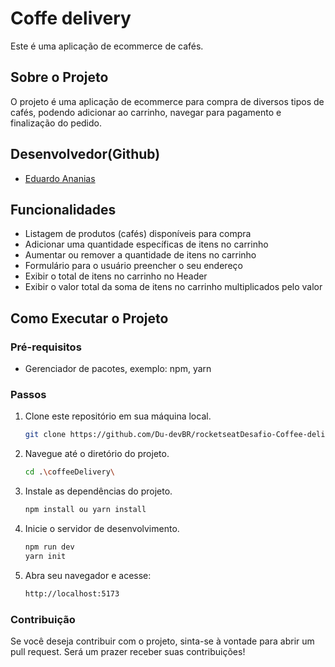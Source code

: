 # Coffe delivery

Este é uma aplicação de ecommerce de cafés.

## Sobre o Projeto

O projeto é uma aplicação de ecommerce para compra de diversos tipos de cafés, podendo adicionar ao carrinho, navegar para pagamento e finalização do pedido.

## Desenvolvedor(Github)

- [Eduardo Ananias](https://github.com/Du-devBR)

## Funcionalidades

- Listagem de produtos (cafés) disponíveis para compra
- Adicionar uma quantidade específicas de itens no carrinho
- Aumentar ou remover a quantidade de itens no carrinho
- Formulário para o usuário preencher o seu endereço
- Exibir o total de itens no carrinho no Header
- Exibir o valor total da soma de itens no carrinho multiplicados pelo valor

## Como Executar o Projeto

### Pré-requisitos

- Gerenciador de pacotes, exemplo: npm, yarn

### Passos

1. Clone este repositório em sua máquina local.

   ```bash
   git clone https://github.com/Du-devBR/rocketseatDesafio-Coffee-delivery.git
2. Navegue até o diretório do projeto.
    ```bash
    cd .\coffeeDelivery\
3. Instale as dependências do projeto.
    ```bash
    npm install ou yarn install
4. Inicie o servidor de desenvolvimento.
    ```bash
    npm run dev
    yarn init
5. Abra seu navegador e acesse:
    ```bash
    http://localhost:5173

### Contribuição
Se você deseja contribuir com o projeto, sinta-se à vontade para abrir um pull request. Será um prazer receber suas contribuições!
